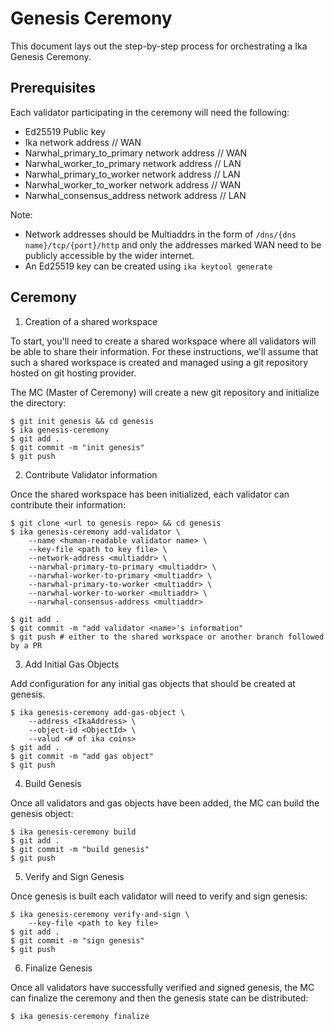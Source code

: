 # Genesis Ceremony

This document lays out the step-by-step process for orchestrating a Ika Genesis Ceremony.

## Prerequisites 

Each validator participating in the ceremony will need the following:

- Ed25519 Public key
- Ika network address // WAN
- Narwhal_primary_to_primary network address // WAN
- Narwhal_worker_to_primary network address // LAN
- Narwhal_primary_to_worker network address // LAN
- Narwhal_worker_to_worker network address // WAN
- Narwhal_consensus_address network address // LAN

Note:
- Network addresses should be Multiaddrs in the form of `/dns/{dns name}/tcp/{port}/http` and
only the addresses marked WAN need to be publicly accessible by the wider internet.
- An Ed25519 key can be created using `ika keytool generate`

## Ceremony

1. Creation of a shared workspace

To start, you'll need to create a shared workspace where all validators will be able to share their
information. For these instructions, we'll assume that such a shared workspace is created and managed
using a git repository hosted on git hosting provider.

The MC (Master of Ceremony) will create a new git repository and initialize the directory:

```
$ git init genesis && cd genesis
$ ika genesis-ceremony 
$ git add .
$ git commit -m "init genesis"
$ git push
```

2. Contribute Validator information

Once the shared workspace has been initialized, each validator can contribute their information:

```
$ git clone <url to genesis repo> && cd genesis
$ ika genesis-ceremony add-validator \
    --name <human-readable validator name> \
    --key-file <path to key file> \
    --network-address <multiaddr> \
    --narwhal-primary-to-primary <multiaddr> \
    --narwhal-worker-to-primary <multiaddr> \
    --narwhal-primary-to-worker <multiaddr> \
    --narwhal-worker-to-worker <multiaddr> \
    --narwhal-consensus-address <multiaddr>

$ git add .
$ git commit -m "add validator <name>'s information"
$ git push # either to the shared workspace or another branch followed by a PR
```

3. Add Initial Gas Objects

Add configuration for any initial gas objects that should be created at genesis.

```
$ ika genesis-ceremony add-gas-object \
    --address <IkaAddress> \
    --object-id <ObjectId> \
    --valud <# of ika coins>
$ git add .
$ git commit -m "add gas object"
$ git push
```

4. Build Genesis

Once all validators and gas objects have been added, the MC can build the genesis object:

```
$ ika genesis-ceremony build
$ git add .
$ git commit -m "build genesis"
$ git push
```

5. Verify and Sign Genesis

Once genesis is built each validator will need to verify and sign genesis:

```
$ ika genesis-ceremony verify-and-sign \
    --key-file <path to key file>
$ git add .
$ git commit -m "sign genesis"
$ git push
```

6. Finalize Genesis

Once all validators have successfully verified and signed genesis, the MC can finalize the ceremony
and then the genesis state can be distributed:

```
$ ika genesis-ceremony finalize
```

